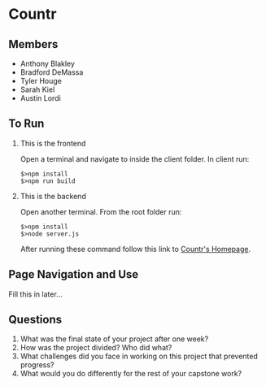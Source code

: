# Countr
## Members
* Anthony Blakley
* Bradford DeMassa
* Tyler Houge
* Sarah Kiel
* Austin Lordi

## To Run

1. This is the frontend

     Open a terminal and navigate to inside the client folder. In client run:

    ```
    $>npm install
    $>npm run build
    ```

2. This is the backend

    Open another terminal. From the root folder run:

    ```
    $>npm install
    $>node server.js
    ```

    After running these command follow this link to
    [Countr's Homepage](http://localhost:8080).

## Page Navigation and Use
Fill this in later...

## Questions 
1. What was the final state of your project after one week?
2. How was the project divided? Who did what?
3. What challenges did you face in working on this project that prevented progress?
4. What would you do differently for the rest of your capstone work?